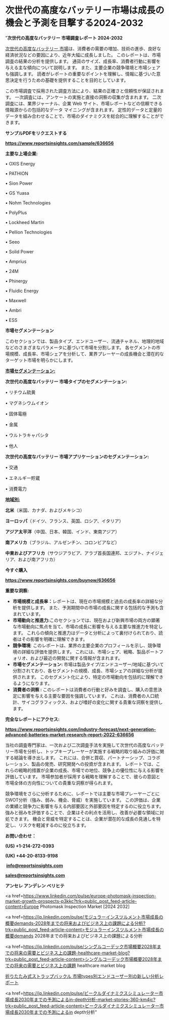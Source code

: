 # 次世代の高度なバッテリー市場は成長の機会と予測を目撃する2024-2032

"<strong>次世代の高度なバッテリー 市場調査レポート 2024-2032</strong>

<a href=https://www.reportsinsights.com/sample/636656>次世代の高度なバッテリー 市場</a>は、消費者の需要の増加、技術の進歩、良好な経済状況などの要因により、近年大幅に成長しました。 このレポートは、市場調査の結果の分析を提供します。 通貨のサイズ、成長率、消費者行動に影響を与える主な傾向について説明します。 また、主要企業の競争環境と市場シェアも強調します。 読者がレポートの重要なポイントを理解し、情報に基づいた意思決定を行うための基礎を提供することを目的としています。

この市場調査で採用された調査方法により、結果の正確さと信頼性が保証されます。 一次調査には、アンケートの実施と直接の洞察の収集が含まれます。 二次調査には、業界ジャーナル、企業 Web サイト、市場レポートなどの信頼できる情報源からの包括的なデータ マイニングが含まれます。 定性的データと定量的データを組み合わせることで、市場のダイナミクスを総合的に理解することができます。

<strong><b>サンプルPDFをリクエストする</b></strong>

<a href=https://www.reportsinsights.com/sample/636656><strong><u>https://www.reportsinsights.com/sample/636656</u></strong></a>

<strong>主要な上場企業:</strong>

• OXIS Energy

• PATHION

• Sion Power

• GS Yuasa

• Nohm Technologies

• PolyPlus

• Lockheed Martin

• Pellion Technologies

• Seeo

• Solid Power

• Amprius

• 24M

• Phinergy

• Fluidic Energy

• Maxwell

• Ambri

• ESS

<strong>市場セグメンテーション</strong>

このセクションでは、製品タイプ、エンドユーザー、流通チャネル、地理的地域などのさまざまなパラメータに基づいて市場を分割します。 各セグメントの市場規模、成長率、市場シェアを分析して、業界プレーヤーの成長機会と潜在的なターゲット市場を明らかにします。

<strong><u>市場セグメンテーション</u></strong><strong><u>:</u></strong>

<strong>次世代の高度なバッテリー 市場タイプのセグメンテーション:</strong>

• リチウム硫黄

• マグネシウムイオン

• 固体電極

• 金属

• ウルトラキャパシタ

• 他人

<strong>次世代の高度なバッテリー 市場アプリケーションのセグメンテーション:</strong>

• 交通

• エネルギー貯蔵

• 消費電力

<strong><u>地域別</u></strong><strong><u>:</u></strong>

<strong>北米</strong>（米国、カナダ、およびメキシコ）

<strong>ヨーロッパ</strong>（ドイツ、フランス、英国、ロシア、イタリア）

<strong>アジア太平洋</strong>（中国、日本、韓国、インド、東南アジア）

<strong>南アメリカ</strong>（ブラジル、アルゼンチン、コロンビアなど）

<strong>中東およびアフリカ</strong>（サウジアラビア、アラブ首長国連邦、エジプト、ナイジェリア、および南アフリカ）

<strong>今すぐ購入</strong>

<a href=https://www.reportsinsights.com/buynow/636656><strong><u>https://www.reportsinsights.com/buynow/636656</u></strong></a>

<strong>重要な洞察:</strong>
<ul>
  <li><strong>市場規模と成長率：</strong>レポートは、現在の市場規模と過去の成長率の詳細な分析を提供します。 また、予測期間中の市場の成長に関する包括的な予測も含まれています。</li>
  <li><strong>市場動向と推進力:</strong>このセクションでは、現在および新興市場の両方の顕著な市場動向に焦点を当て、市場の成長に影響を与える主要な推進力を特定します。 これらの傾向と推進力はデータと分析によって裏付けられており、読者はその影響を明確に理解できます。</li>
  <li><strong>競争環境</strong>: このレポートは、業界の主要企業のプロフィールを示し、競争環境の詳細な評価を提供します。 これには、市場シェア、戦略、製品ポートフォリオ、および最近の開発に関する情報が含まれます。</li>
  <li><strong>市場セグメンテーション: </strong>市場は製品タイプ/エンドユーザー/地域に基づいて分割されており、各セグメントの規模、成長、市場シェアの詳細な分析が提供されます。 このセグメント化により、特定の市場動向を包括的に理解できるようになります。</li>
  <li><strong>消費者の洞察 : </strong>このレポートは消費者の行動と好みを調査し、購入の意思決定に影響を与える主要な要因を強調しています。 これは、消費者の人口統計、サイコグラフィックス、および嗜好の変化に関する貴重な洞察を提供します。</li>
</ul>
<strong>完全なレポートにアクセス:</strong>

<a href=https://www.reportsinsights.com/industry-forecast/next-generation-advanced-batteries-market-research-report-2022-636656><strong><u><b>https://www.reportsinsights.com/industry-forecast/next-generation-advanced-batteries-market-research-report-2022-636656</b></u></strong></a>

当社の調査専門家は、一次および二次調査手法を実施して次世代の高度なバッテリー市場を分析し、トップキープレーヤーが実施する戦略的取り組みの評価に関する結論を導き出します。 これには、合併と買収、パートナーシップ、コラボレーション、製品の発売、研究開発への投資が含まれます。 レポートでは、これらの戦略的措置が企業の成長、市場での地位、競争上の優位性に与える影響を評価しています。 市場参加者が採用する戦略を理解することで、彼らの意図と市場全体の方向性についての貴重な洞察が得られます。

競争環境をさらに分析するために、レポートでは主要な市場プレーヤーごとにSWOT分析（強み、弱み、機会、脅威）を実施しています。 この評価は、企業の業績と競争力に影響を与える内部要因と外部要因を特定するのに役立ちます。 強みと弱みを評価することで、企業はその利点を活用し、改善が必要な領域に対処できます。 機会と脅威を特定することは、企業が潜在的な成長の見通しを特定し、リスクを軽減するのに役立ちます。

<strong>お問い合わせ：</strong>

<strong>(US) +1-214-272-0393</strong>

<strong>(UK) +44-20-8133-9198</strong>

<strong> </strong><a href=info@reportsinsights.com><strong><u>info@reportsinsights.com</u></strong></a>

<a href=sales@reportsinsights.com><strong><u>sales@reportsinsights.com</u></strong></a>

<strong>アンセレ アンデレン ベリヒテ</strong>

<a href=https://www.linkedin.com/pulse/europe-photomask-inspection-market-growth-prospects-p3kkc?trk=public_post_feed-article-content>Europe Photomask Inspection Market [2024 2032]</a>

<a href=https://jp.linkedin.com/pulse/モジュラーインスツルメント市場成長の概要demands-2028年までの将来およびビジネス上の課題による分析?trk=public_post_feed-article-content>モジュラーインスツルメント市場成長の概要demands 2028年までの将来およびビジネス上の課題による分析</a>

<a href=https://jp.linkedin.com/pulse/シングルコーデック市場概要2028年までの将来の需要とビジネス上の課題-healthcare-market-blog?trk=public_post_feed-article-content>シングルコーデック市場概要2028年までの将来の需要とビジネス上の課題 healthcare market blog</a>

<a href=https://www.linkedin.com/pulse/折りたたみ式ストラップバックル-市場types別エンドユーザー別の新しい分析レポート/>折りたたみ式ストラップバックル 市場types別エンドユーザー別の新しい分析レポート</a>

<a href=https://jp.linkedin.com/pulse/ビークルダイナミクスシミュレーター市場成長2030年までの予測によるin-depth分析-market-stories-360-km4jc?trk=public_post_feed-article-content>ビークルダイナミクスシミュレーター市場成長2030年までの予測によるin depth分析</a>"
